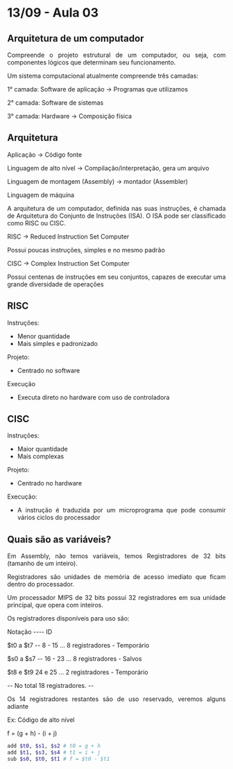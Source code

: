 # 13/09 - Aula 03

## Arquitetura de um computador

<div style="text-align:justify">
Compreende o projeto estrutural de um computador, ou seja, com componentes lógicos que determinam seu funcionamento.

Um sistema computacional atualmente compreende três camadas:

1° camada: Software de aplicação -> Programas que utilizamos

2° camada: Software de sistemas

3° camada: Hardware -> Composição física
</div>

## Arquitetura
<div style="text-align:justify">
Aplicação -> Código fonte
        
        
Linguagem de alto nível -> Compilação/interpretação, gera um arquivo
        
Linguagem de montagem (Assembly) -> montador (Assembler)
        
Linguagem de máquina
</div>

<div style="text-align:justify">
A arquitetura de um computador, definida nas suas instruções, é chamada de Arquitetura do Conjunto de Instruções (ISA). O ISA pode ser classificado como RISC ou CISC.


RISC -> Reduced Instruction Set Computer

Possui poucas instruções, simples e no mesmo padrão

CISC -> Complex Instruction Set Computer

Possui centenas de instruções em seu conjuntos, capazes de executar uma grande diversidade de operações
</div>

## RISC 

<div style="text-align:justify">
Instruções: 

- Menor quantidade 
- Mais simples e padronizado

Projeto:
- Centrado no software

Execução 
- Executa direto no hardware com uso de controladora
</div>

## CISC
<div style="text-align:justify">
Instruções:

- Maior quantidade
- Mais complexas

Projeto:
- Centrado no hardware

Execução:
- A instrução é traduzida por um microprograma que pode consumir vários ciclos do processador
</div>

## Quais são as variáveis?

<div style="text-align:justify">
Em Assembly, não temos variáveis, temos Registradores de 32 bits (tamanho de um inteiro).

Registradores são unidades de memória de acesso imediato que ficam dentro do processador.

Um processador MIPS de 32 bits possui 32 registradores em sua unidade principal, que opera com inteiros.

Os registradores disponíveis para uso são:

Notação ---- ID

$t0 a $t7 -- 8 - 15  ... 8 registradores  - Temporário

$s0 a $s7 -- 16 - 23 ... 8 registradores  - Salvos

$t8 e $t9   24 e 25 ... 2 registradores  - Temporário

-- No total 18 registradores. --

Os 14 registradores restantes são de uso reservado, veremos alguns adiante

Ex: Código de alto nível

f = (g + h) - (i + j)

```Bash
add $t0, $s1, $s2 # t0 = g + h
add $t1, $s3, $s4 # t1 = i + j
sub $s0, $t0, $t1 # f = $t0 - $t1
```
</div>



